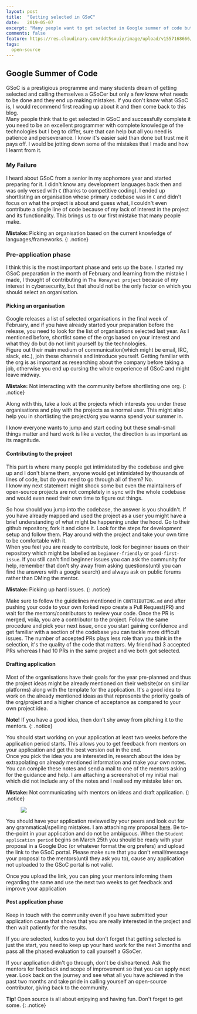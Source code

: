 ```yaml
---
layout: post
title:  "Getting selected in GSoC"
date:   2019-05-07
excerpt: "Many people want to get selected in Google summer of code but few of them know how to. Read this to get my experience"
comments: false
feature: https://res.cloudinary.com/ddt5sxuiy/image/upload/v1557168666/blog/gsoc.png
tags:
  open-source
---
```


## Google Summer of Code

GSoC is a prestigious programme and many students dream of getting selected and calling themselves a GSoCer but only a few know what needs to be done and they end up making mistakes. If you don't know what GSoC is, I would recommend first reading up about it and then come back to this blog.<br/>
Many people think that to get selected in GSoC and successfully complete it you need to be an excellent programmer with complete knowledge of the technologies but I beg to differ, sure that can help but all you need is patience and perseverance. I know it's easier said than done but trust me it pays off.
I would be jotting down some of the mistakes that I made and how I learnt from it.

### My Failure

I heard about GSoC from a senior in my sophomore year and started preparing for it. I didn't know any development languages back then and was only versed with `C` (thanks to competitive coding). I ended up shortlisting an organisation whose primary codebase was in `C` and didn't focus on what the project is about and guess what, I couldn't even contribute a single line of code because of my lack of interest in the project and its functionality. This brings us to our first mistake that many people make. 

**Mistake:** Picking an organisation based on the current knowledge of languages/frameworks.
{: .notice}


### Pre-application phase

I think this is the most important phase and sets up the base. I started my GSoC preparation in the month of February and learning from the mistake I made, I thought of contributing in `The Honeynet project` because of my interest in cybersecurity, but that should not be the only factor on which you should select an organisation.

#### Picking an organisation

Google releases a list of selected organisations in the final week of February, and if you have already started your preparation before the release, you need to look for the list of organisations selected last year. As I mentioned before, shortlist some of the orgs based on your interest and what they do but do not limit yourself by the technologies.<br/>
Figure out their main medium of communication(which might be email, IRC, slack, etc.), join these channels and introduce yourself. Getting familiar with the org is as important as researching about the company before taking a job, otherwise you end up cursing the whole experience of GSoC and might leave midway.

**Mistake:** Not interacting with the community before shortlisting one org.
{: .notice}

Along with this, take a look at the projects which interests you under these organisations and play with the projects as a normal user. This might also help you in shortlisting the project/org you wanna spend your summer in.

I know everyone wants to jump and start coding but these small-small things matter and hard work is like a vector, the direction is as important as its magnitude.

#### Contributing to the project

This part is where many people get intimidated by the codebase and give up and I don't blame them, anyone would get intimidated by thousands of lines of code, but do you need to go through all of them? No.<br/>
I know my next statement might shock some but even the maintainers of open-source projects are not completely in sync with the whole codebase and would even need their own time to figure out things. 

So how should you jump into the codebase, the answer is you shouldn't. If you have already mapped and used the project as a user you might have a brief understanding of what might be happening under the hood.
Go to their github repository, fork it and clone it. Look for the steps for development setup and follow them. Play around with the project and take your own time to be comfortable with it.<br/>
When you feel you are ready to contribute, look for beginner issues on their repository which might be labelled as `beginner-friendly` or `good-first-issue`. If you still can't find beginner issues you can ask the community for help, remember that don't shy away from asking questions(until you can find the answers with a google search) and always ask on public forums rather than DMing the mentor.

**Mistake:** Picking up hard issues.
{: .notice}

Make sure to follow the guidelines mentioned in `CONTRIBUTING.md` and after pushing your code to your own forked repo create a Pull Request(PR) and wait for the mentors/contributors to review your code. 
Once the PR is merged, voila, you are a contributor to the project. Follow the same procedure and pick your next issue, once you start gaining confidence and get familiar with a section of the codebase you can tackle more difficult issues. The number of accepted PRs plays less role than you think in the selection, it's the quality of the code that matters. My friend had 3 accepted PRs whereas I had 10 PRs in the same project and we both got selected.

#### Drafting application

Most of the organisations have their goals for the year pre-planned and thus the project ideas might be already mentioned on their website(or on similiar platforms) along with the template for the application. It's a good idea to work on the already mentioned ideas as that represents the priority goals of the org/project and a higher chance of acceptance as compared to your own project idea.

**Note!** If you have a good idea, then don't shy away from pitching it to the mentors.
{: .notice}

You should start working on your application at least two weeks before the application period starts. This allows you to get feedback from mentors on your application and get the best version out in the end.<br/>
Once you pick the idea you are interested in, research about the idea by extrapolating on already mentioned information and make your own notes. You can compile these notes and send a mail to one of the mentors asking for the guidance and help. I am attaching a screenshot of my initial mail which did not include any of the notes and I realised my mistake later on.

**Mistake:** Not communicating with mentors on ideas and draft application.
{: .notice}

<figure>
  <img src="{{ site.baseurl }}/assets/img/mitmproxy-email.png">
</figure>

You should have your application reviewed by your peers and look out for any grammatical/spelling mistakes. I am attaching my proposal <a href="{{site.baseurl}}/assets/GSoC-Proposal.pdf" target="_blank">here</a>. Be to-the-point in your application and do not be ambiguous. When the `Student application period` begins on March 25th you should be ready with your proposal in a Google Doc (or whatever format the org prefers) and upload the link to the GSoC portal. Please make sure that you don't email/message your proposal to the mentors(until they ask you to), cause any application not uploaded to the GSoC portal is not valid. 

Once you upload the link, you can ping your mentors informing them regarding the same and use the next two weeks to get feedback and improve your application

#### Post application phase

Keep in touch with the community even if you have submitted your application cause that shows that you are really interested in the project and then wait patiently for the results.

If you are selected, kudos to you but don't forget that getting selected is just the start, you need to keep up your hard work for the next 3 months and pass all the phased evaluation to call yourself a GSoCer.

If your application didn't go through, don't be disheartened. Ask the mentors for feedback and scope of improvement so that you can apply next year. Look back on the journey and see what all you have achieved in the past two months and take pride in calling yourself an open-source contributor, giving back to the community.

**Tip!** Open source is all about enjoying and having fun. Don't forget to get some.
{: .notice}



